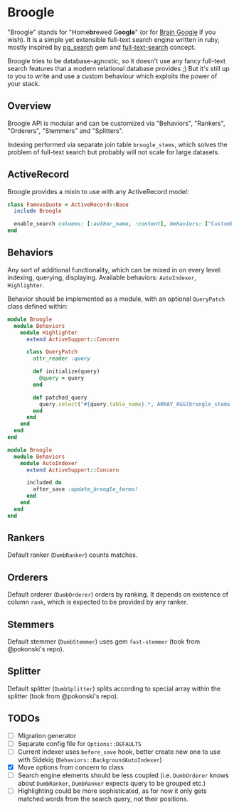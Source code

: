 # Broogle

"Broogle" stands for "Home**br**ewed G**oogle**" (or for [Brain Google](http://ru.urbandictionary.com/define.php?term=broogle)
if you wish). It is a simple yet extensible full-text search engine written in ruby, mostly inspired by
[pg_search](https://github.com/Casecommons/pg_search) gem and [full-text-search](https://github.com/pokonski/full-text-search)
concept.

Broogle tries to be database-agnostic, so it doesn't use any fancy full-text search features that a modern relational
database provides ;) But it's still up to you to write and use a custom behaviour which exploits the power of your
stack.

## Overview

Broogle API is modular and can be customized via "Behaviors", "Rankers", "Orderers", "Stemmers" and "Splitters".

Indexing performed via separate join table `broogle_stems`, which solves the problem of full-text search but probably will not scale for large datasets. 

## ActiveRecord

Broogle provides a mixin to use with any ActiveRecord model:

```ruby
class FamousQuote < ActiveRecord::Base
  include Broogle

  enable_search columns: [:author_name, :content], behaviors: ["CustomBehaviorClass"], ranker: "CustomRankerClass"
end
```

## Behaviors

Any sort of additional functionality, which can be mixed in on every level: indexing, querying, displaying.
Available behaviors: `AutoIndexer`, `Highlighter`.

Behavior should be implemented as a module, with an optional `QueryPatch` class defined within:

```ruby
module Broogle
  module Behaviors
    module Highlighter
      extend ActiveSupport::Concern

      class QueryPatch
        attr_reader :query

        def initialize(query)
          @query = query
        end

        def patched_query
          query.select("#{query.table_name}.*, ARRAY_AGG(broogle_stems.matched_string) AS highlights")
        end
      end
    end
  end
end

module Broogle
  module Behaviors
    module AutoIndexer
      extend ActiveSupport::Concern

      included do
        after_save :update_broogle_terms!
      end
    end
  end
end
```

## Rankers

Default ranker (`DumbRanker`) counts matches.

## Orderers

Default orderer (`DumbOrderer`) orders by ranking. It depends on existence of column `rank`, which is expected to be
provided by any ranker.

## Stemmers

Default stemmer (`DumbStemmer`) uses gem `fast-stemmer` (took from @pokonski's repo).

## Splitter

Default splitter (`DumbSplitter`) splits according to special array within the splitter (took from @pokonski's repo).

## TODOs

- [ ] Migration generator
- [ ] Separate config file for `Options::DEFAULTS`
- [ ] Current indexer uses `before_save` hook, better create new one to use with Sidekiq (`Behaviors::BackgroundAutoIndexer`)
- [x] Move options from concern to class
- [ ] Search engine elements should be less coupled (i.e. `DumbOrderer` knows about `DumbRanker`, `DumbRanker` expects query to be grouped etc.)
- [ ] Highlighting could be more sophisticated, as for now it only gets matched words from the search query, not their positions.
